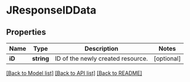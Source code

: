 # JResponseIDData

## Properties
Name | Type | Description | Notes
------------ | ------------- | ------------- | -------------
**iD** | **string** | ID of the newly created resource. | [optional] 

[[Back to Model list]](../README.md#documentation-for-models) [[Back to API list]](../README.md#documentation-for-api-endpoints) [[Back to README]](../README.md)


